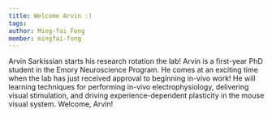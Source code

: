 ```yaml
---
title: Welcome Arvin :)
tags:
author: Ming-fai Fong
member: mingfai-fong
---
```


Arvin Sarkissian starts his research rotation the lab! Arvin is a first-year PhD student in the Emory Neuroscience Program.  He comes at an exciting time when the lab has just received approval to beginning in-vivo work!  He will learning techniques for performing in-vivo electrophysiology, delivering visual stimulation, and driving experience-dependent plasticity in the mouse visual system.  Welcome, Arvin!
